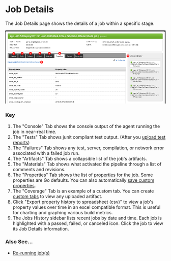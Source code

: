 # Job Details

The Job Details page shows the details of a job within a specific stage.

![Job Details Page](../resources/images/JobDetails.png)

### Key

1.  The "Console" Tab shows the console output of the agent running the job in near-real time.
2.  The "Tests" Tab shows junit compliant test output. (After you [upload test reports](../configuration/dev_upload_test_report.md))
3.  The "Failures" Tab shows any test, server, compilation, or network error associated with a failed job run.
4.  The "Artifacts" Tab shows a collapsible list of the job's artifacts.
5.  The "Materials" Tab shows what activated the pipeline through a list of comments and revisions.
6.  The "Properties" Tab shows the list of [properties](../advanced_usage/properties.md) for the job. Some properties are Go defaults. You can also automatically [save custom properties](../faq/dev_save_properties.md).
7.  The "Coverage" Tab is an example of a custom tab. You can create [custom tabs](../faq/dev_see_artifact_as_tab.md) to view any uploaded artifact.
8.  Click "Export property history to spreadsheet (csv)" to view a job's property values over time in an excel compatible format. This is useful for charting and graphing various build metrics.
9.  The Jobs History sidebar lists recent jobs by date and time. Each job is highlighted with a passed, failed, or canceled icon. Click the job to view its Job Details information.

### Also See...

-   [Re-running job(s)](../faq/job_rerun.md)